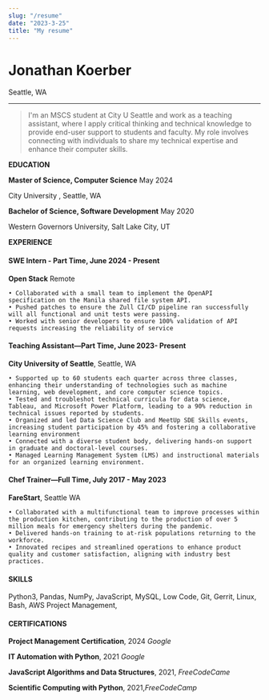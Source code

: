 ```yaml
---
slug: "/resume"
date: "2023-3-25"
title: "My resume"
---
```


# Jonathan Koerber

Seattle, WA 
____

>I'm an MSCS student at City U Seattle and work as a teaching assistant, where I apply critical thinking and technical knowledge to provide end-user support to students and faculty. My role involves connecting with individuals to share my technical expertise and enhance their computer skills.

**EDUCATION**

**Master of Science, Computer Science**        					 			May 2024

City University , Seattle, WA

**Bachelor of Science, Software Development**	                					 	May 2020

Western Governors University, Salt Lake City, UT

**EXPERIENCE**
#### SWE Intern - Part Time,  June 2024 - Present
**Open Stack** Remote

    • Collaborated with a small team to implement the OpenAPI specification on the Manila shared file system API.
    • Pushed patches to ensure the Zull CI/CD pipeline ran successfully will all functional and unit tests were passing.
    • Worked with senior developers to ensure 100% validation of API requests increasing the reliability of service

#### Teaching Assistant—Part Time, June 2023- Present
**City University of Seattle**, Seattle, WA

    • Supported up to 60 students each quarter across three classes, enhancing their understanding of technologies such as machine learning, web development, and core computer science topics.
    • Tested and troubleshot technical curricula for data science, Tableau, and Microsoft Power Platform, leading to a 90% reduction in technical issues reported by students.
    • Organized and led Data Science Club and MeetUp SDE Skills events, increasing student participation by 45% and fostering a collaborative learning environment
    • Connected with a diverse student body, delivering hands-on support in graduate and doctoral-level courses.
    • Managed Learning Management System (LMS) and instructional materials for an organized learning environment.

#### Chef Trainer—Full Time, July 2017 - May 2023
**FareStart**, Seattle WA

    • Collaborated with a multifunctional team to improve processes within the production kitchen, contributing to the production of over 5 million meals for emergency shelters during the pandemic.
    • Delivered hands-on training to at-risk populations returning to the workforce.
    • Innovated recipes and streamlined operations to enhance product quality and customer satisfaction, aligning with industry best practices.

#### SKILLS
Python3, Pandas, NumPy, JavaScript, MySQL,
Low Code, Git, Gerrit, Linux, Bash, AWS
Project Management,

#### CERTIFICATIONS

**Project Management Certification**, 	2024 _Google_

**IT Automation with Python**,	2021 _Google_

**JavaScript Algorithms and Data Structures**,	2021, _FreeCodeCame_

**Scientific Computing with Python**, 2021,_FreeCodeCamp_